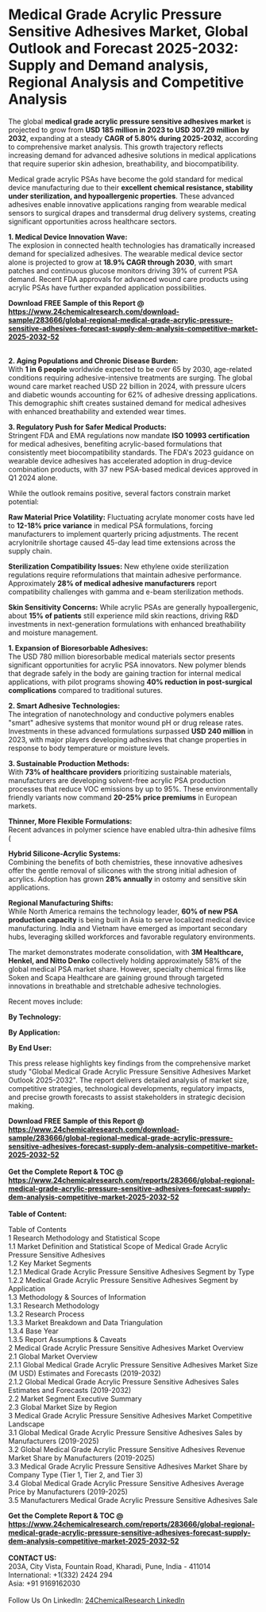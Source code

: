 <h1>Medical Grade Acrylic Pressure Sensitive Adhesives Market, Global Outlook and Forecast 2025-2032: Supply and Demand analysis, Regional Analysis and Competitive Analysis</h1><p>The global <strong>medical grade acrylic pressure sensitive adhesives market</strong> is projected to grow from <strong>USD 185 million in 2023 to USD 307.29 million by 2032</strong>, expanding at a steady <strong>CAGR of 5.80% during 2025-2032</strong>, according to comprehensive market analysis. This growth trajectory reflects increasing demand for advanced adhesive solutions in medical applications that require superior skin adhesion, breathability, and biocompatibility.</p><p>Medical grade acrylic PSAs have become the gold standard for medical device manufacturing due to their <strong>excellent chemical resistance, stability under sterilization, and hypoallergenic properties</strong>. These advanced adhesives enable innovative applications ranging from wearable medical sensors to surgical drapes and transdermal drug delivery systems, creating significant opportunities across healthcare sectors.</p><p><strong>1. Medical Device Innovation Wave:</strong><br>
The explosion in connected health technologies has dramatically increased demand for specialized adhesives. The wearable medical device sector alone is projected to grow at <strong>18.9% CAGR through 2030</strong>, with smart patches and continuous glucose monitors driving 39% of current PSA demand. Recent FDA approvals for advanced wound care products using acrylic PSAs have further expanded application possibilities.</p><div><b>Download FREE Sample of this Report @ 
            <a href="https://www.24chemicalresearch.com/download-sample/283666/global-regional-medical-grade-acrylic-pressure-sensitive-adhesives-forecast-supply-dem-analysis-competitive-market-2025-2032-52">
            https://www.24chemicalresearch.com/download-sample/283666/global-regional-medical-grade-acrylic-pressure-sensitive-adhesives-forecast-supply-dem-analysis-competitive-market-2025-2032-52</a></b></div><br><p><strong>2. Aging Populations and Chronic Disease Burden:</strong><br>
With <strong>1 in 6 people</strong> worldwide expected to be over 65 by 2030, age-related conditions requiring adhesive-intensive treatments are surging. The global wound care market reached USD 22 billion in 2024, with pressure ulcers and diabetic wounds accounting for 62% of adhesive dressing applications. This demographic shift creates sustained demand for medical adhesives with enhanced breathability and extended wear times.</p><p><strong>3. Regulatory Push for Safer Medical Products:</strong><br>
Stringent FDA and EMA regulations now mandate <strong>ISO 10993 certification</strong> for medical adhesives, benefiting acrylic-based formulations that consistently meet biocompatibility standards. The FDA's 2023 guidance on wearable device adhesives has accelerated adoption in drug-device combination products, with 37 new PSA-based medical devices approved in Q1 2024 alone.</p><p>While the outlook remains positive, several factors constrain market potential:</p><p><strong>Raw Material Price Volatility:</strong> Fluctuating acrylate monomer costs have led to <strong>12-18% price variance</strong> in medical PSA formulations, forcing manufacturers to implement quarterly pricing adjustments. The recent acrylonitrile shortage caused 45-day lead time extensions across the supply chain.</p><p><strong>Sterilization Compatibility Issues:</strong> New ethylene oxide sterilization regulations require reformulations that maintain adhesive performance. Approximately <strong>28% of medical adhesive manufacturers</strong> report compatibility challenges with gamma and e-beam sterilization methods.</p><p><strong>Skin Sensitivity Concerns:</strong> While acrylic PSAs are generally hypoallergenic, about <strong>15% of patients</strong> still experience mild skin reactions, driving R&amp;D investments in next-generation formulations with enhanced breathability and moisture management.</p><p><strong>1. Expansion of Bioresorbable Adhesives:</strong><br>
The USD 780 million bioresorbable medical materials sector presents significant opportunities for acrylic PSA innovators. New polymer blends that degrade safely in the body are gaining traction for internal medical applications, with pilot programs showing <strong>40% reduction in post-surgical complications</strong> compared to traditional sutures.</p><p><strong>2. Smart Adhesive Technologies:</strong><br>
The integration of nanotechnology and conductive polymers enables "smart" adhesive systems that monitor wound pH or drug release rates. Investments in these advanced formulations surpassed <strong>USD 240 million</strong> in 2023, with major players developing adhesives that change properties in response to body temperature or moisture levels.</p><p><strong>3. Sustainable Production Methods:</strong><br>
With <strong>73% of healthcare providers</strong> prioritizing sustainable materials, manufacturers are developing solvent-free acrylic PSA production processes that reduce VOC emissions by up to 95%. These environmentally friendly variants now command <strong>20-25% price premiums</strong> in European markets.</p><p><strong>Thinner, More Flexible Formulations:</strong><br>
    Recent advances in polymer science have enabled ultra-thin adhesive films (
    </p><p><strong>Hybrid Silicone-Acrylic Systems:</strong><br>
    Combining the benefits of both chemistries, these innovative adhesives offer the gentle removal of silicones with the strong initial adhesion of acrylics. Adoption has grown <strong>28% annually</strong> in ostomy and sensitive skin applications.</p><p><strong>Regional Manufacturing Shifts:</strong><br>
    While North America remains the technology leader, <strong>60% of new PSA production capacity</strong> is being built in Asia to serve localized medical device manufacturing. India and Vietnam have emerged as important secondary hubs, leveraging skilled workforces and favorable regulatory environments.</p><p>The market demonstrates moderate consolidation, with <strong>3M Healthcare, Henkel, and Nitto Denko</strong> collectively holding approximately 58% of the global medical PSA market share. However, specialty chemical firms like Soken and Scapa Healthcare are gaining ground through targeted innovations in breathable and stretchable adhesive technologies.</p><p>Recent moves include:
</p><p><strong>By Technology:</strong></p><p><strong>By Application:</strong></p><p><strong>By End User:</strong></p><p>This press release highlights key findings from the comprehensive market study "Global Medical Grade Acrylic Pressure Sensitive Adhesives Market Outlook 2025-2032". The report delivers detailed analysis of market size, competitive strategies, technological developments, regulatory impacts, and precise growth forecasts to assist stakeholders in strategic decision making.</p><div><b>Download FREE Sample of this Report @ 
            <a href="https://www.24chemicalresearch.com/download-sample/283666/global-regional-medical-grade-acrylic-pressure-sensitive-adhesives-forecast-supply-dem-analysis-competitive-market-2025-2032-52">
            https://www.24chemicalresearch.com/download-sample/283666/global-regional-medical-grade-acrylic-pressure-sensitive-adhesives-forecast-supply-dem-analysis-competitive-market-2025-2032-52</a></b></div><br><div><b>Get the Complete Report & TOC @ 
            <a href="https://www.24chemicalresearch.com/reports/283666/global-regional-medical-grade-acrylic-pressure-sensitive-adhesives-forecast-supply-dem-analysis-competitive-market-2025-2032-52">
            https://www.24chemicalresearch.com/reports/283666/global-regional-medical-grade-acrylic-pressure-sensitive-adhesives-forecast-supply-dem-analysis-competitive-market-2025-2032-52</a></b></div><br>
            <b>Table of Content:</b><p>Table of Contents<br />
1 Research Methodology and Statistical Scope<br />
1.1 Market Definition and Statistical Scope of Medical Grade Acrylic Pressure Sensitive Adhesives<br />
1.2 Key Market Segments<br />
1.2.1 Medical Grade Acrylic Pressure Sensitive Adhesives Segment by Type<br />
1.2.2 Medical Grade Acrylic Pressure Sensitive Adhesives Segment by Application<br />
1.3 Methodology & Sources of Information<br />
1.3.1 Research Methodology<br />
1.3.2 Research Process<br />
1.3.3 Market Breakdown and Data Triangulation<br />
1.3.4 Base Year<br />
1.3.5 Report Assumptions & Caveats<br />
2 Medical Grade Acrylic Pressure Sensitive Adhesives Market Overview<br />
2.1 Global Market Overview<br />
2.1.1 Global Medical Grade Acrylic Pressure Sensitive Adhesives Market Size (M USD) Estimates and Forecasts (2019-2032)<br />
2.1.2 Global Medical Grade Acrylic Pressure Sensitive Adhesives Sales Estimates and Forecasts (2019-2032)<br />
2.2 Market Segment Executive Summary<br />
2.3 Global Market Size by Region<br />
3 Medical Grade Acrylic Pressure Sensitive Adhesives Market Competitive Landscape<br />
3.1 Global Medical Grade Acrylic Pressure Sensitive Adhesives Sales by Manufacturers (2019-2025)<br />
3.2 Global Medical Grade Acrylic Pressure Sensitive Adhesives Revenue Market Share by Manufacturers (2019-2025)<br />
3.3 Medical Grade Acrylic Pressure Sensitive Adhesives Market Share by Company Type (Tier 1, Tier 2, and Tier 3)<br />
3.4 Global Medical Grade Acrylic Pressure Sensitive Adhesives Average Price by Manufacturers (2019-2025)<br />
3.5 Manufacturers Medical Grade Acrylic Pressure Sensitive Adhesives Sale</p><div><b>Get the Complete Report & TOC @ 
            <a href="https://www.24chemicalresearch.com/reports/283666/global-regional-medical-grade-acrylic-pressure-sensitive-adhesives-forecast-supply-dem-analysis-competitive-market-2025-2032-52">
            https://www.24chemicalresearch.com/reports/283666/global-regional-medical-grade-acrylic-pressure-sensitive-adhesives-forecast-supply-dem-analysis-competitive-market-2025-2032-52</a></b></div><br><b>CONTACT US:</b><br>
            203A, City Vista, Fountain Road, Kharadi, Pune, India - 411014<br>
            International: +1(332) 2424 294<br>
            Asia: +91 9169162030 <br><br>
            Follow Us On LinkedIn: <a href="https://www.linkedin.com/company/24chemicalresearch/">24ChemicalResearch LinkedIn</a>